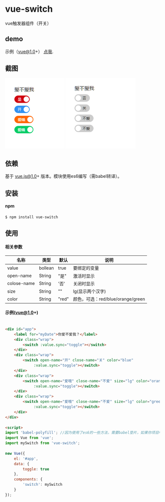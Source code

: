 # vue-switch

vue触发器组件（开关）

## demo

示例（vue@1.0+） [点我](http://dai-siki.github.io/vue-switch/example/demo.html).

## 截图

![screenshot](screenshot/01.png)
![screenshot](screenshot/02.png)


## 依赖

基于 vue.js@1.0+ 版本。模块使用es6编写（需babel转译）。


## 安装

#### npm

```shell
$ npm install vue-switch
```

## 使用

#### 相关参数

| 名称              | 类型               | 默认             | 说明                                         |
| ----------------- | ----------------- | ---------------- | --------------------------------------------- |
| value             | bollean         | true            | 要绑定的变量    |
| open-name             | String            | "是"               | 激活时显示                   |
| colose-name            | String            | '否'     | 关闭时显示                                    |
| size           | String           | ""            | lg(显示两个汉字)              |
| color       | String            | "red"               | 颜色，可选：red/blue/orange/green                                     |


#### 示例(vue@1.0+)

```html

<div id="app">
	<label for="myDate">你爱不爱我？</label>
	<div class="wrap">
		<switch :value.sync="toggle"></switch>
	</div>
	<div class="wrap">
		<switch open-name="开" close-name="关" color="blue"
			 :value.sync="toggle"></switch>
	</div>
	<div class="wrap">
		<switch open-name="爱哦" close-name="不爱" size="lg" color="orange"
			 :value.sync="toggle"></switch>
	</div>
	<div class="wrap">
		<switch open-name="爱哦" close-name="不爱" size="lg" color="green"
			 :value.sync="toggle"></switch>
	</div>
</div>

<script>
import 'babel-polyfill'; //因为使用了es6的一些方法，需要babel垫片，如果你项目中已有相关兼容性方案，可忽略
import Vue from 'vue';
import mySwitch from 'vue-switch';

new Vue({
	el: '#app',
	data: {
		toggle: true
	},
	components: {
		'switch': mySwitch
	}
});

```
